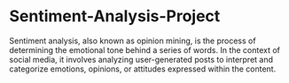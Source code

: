 # Sentiment-Analysis-Project
Sentiment analysis, also known as opinion mining, is the process of determining the emotional tone behind a series of words. In the context of social media, it involves analyzing user-generated posts to interpret and categorize emotions, opinions, or attitudes expressed within the content.
